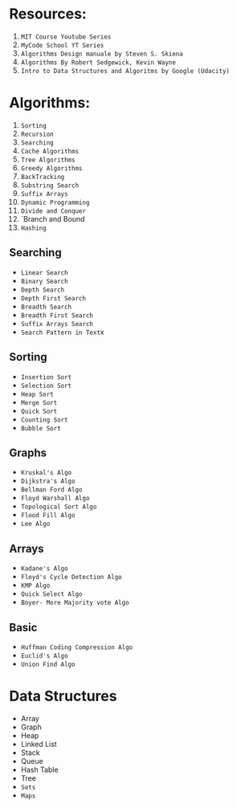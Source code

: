 # Resources:

1. `MIT Course Youtube Series`
2. `MyCode School YT Series`
3. `Algorithms Design manuale by Steven S. Skiena`
4. `Algorithms By Robert Sedgewick, Kevin Wayne`
5. `Intro to Data Structures and Algoritms by Google (Udacity)`


# Algorithms:
1. `Sorting`
2. `Recursion`
3. `Searching`
4. `Cache Algorithms`
5. `Tree Algorithms`
6. `Greedy Algorithms`
7. `BackTracking`
8. `Substring Search`
9. `Suffix Arrays`
10. `Dynamic Programming`
11. `Divide and Conquer`
12. `Branch and Bound
13. `Hashing`



## Searching
* `Linear Search`
* `Binary Search`
* `Depth Search`
* `Depth First Search`
* `Breadth Search`
* `Breadth First Search`
* `Suffix Arrays Search`
* `Search Pattern in Text`x

## Sorting
* `Insertion Sort`
* `Selection Sort`
* `Heap Sort`
* `Merge Sort`
* `Quick Sort`
* `Counting Sort`
* `Bubble Sort`

## Graphs
* `Kruskal's Algo`
* `Dijkstra's Algo`
* `Bellman Ford Algo`
* `Floyd Warshall Algo`
* `Topological Sort Algo`
* `Flood Fill Algo`
* `Lee Algo`

## Arrays
* `Kadane's Algo`
* `Floyd's Cycle Detection Algo`
* `KMP Algo`
* `Quick Select Algo`
* `Boyer- More Majority vote Algo`

## Basic
* `Huffman Coding Compression Algo`
* `Euclid's Algo`
* `Union Find Algo`


# Data Structures
* Array
* Graph
* Heap
* Linked List
* Stack
* Queue
* Hash Table
* Tree
* `Sets`
* `Maps`

